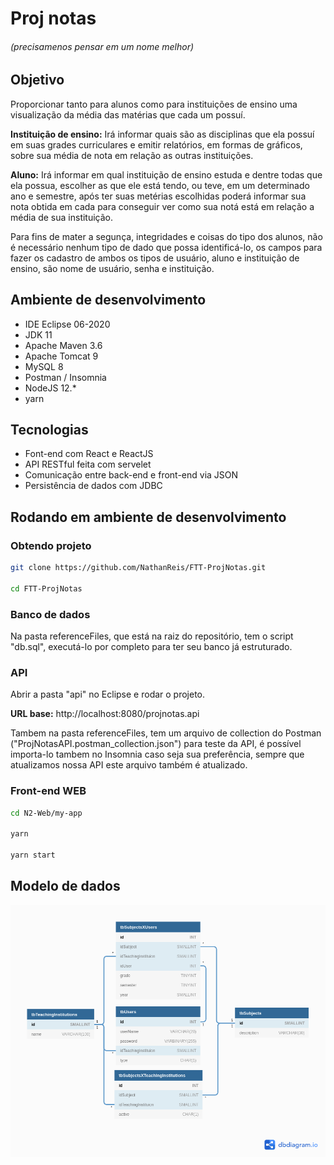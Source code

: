 # Proj notas
###### (precisamenos pensar em um nome melhor)

## Objetivo

Proporcionar tanto para alunos como para instituições de ensino uma visualização da média das matérias que cada um possuí.

**Instituição de ensino:** Irá informar quais são as disciplinas que ela possuí em suas grades curriculares e emitir relatórios, em formas de gráficos, sobre sua média de nota em relação as outras instituições.

**Aluno:** Irá informar em qual instituição de ensino estuda e dentre todas que ela possua, escolher as que ele está tendo, ou teve, em um determinado ano e semestre, após ter suas metérias escolhidas poderá informar sua nota obtida em cada para conseguir ver como sua notá está em relação a média de sua instituição.

Para fins de mater a segunça, integridades e coisas do tipo dos alunos, não é necessário nenhum tipo de dado que possa identificá-lo, os campos para fazer os cadastro de ambos os tipos de usuário, aluno e instituição de ensino, são nome de usuário, senha e instituição.

## Ambiente de desenvolvimento

- IDE Eclipse 06-2020
- JDK 11
- Apache Maven 3.6
- Apache Tomcat 9
- MySQL 8
- Postman / Insomnia
- NodeJS 12.*
- yarn

## Tecnologias

- Font-end com React e ReactJS
- API RESTful feita com servelet
- Comunicação entre back-end e front-end via JSON
- Persistência de dados com JDBC

## Rodando em ambiente de desenvolvimento

### Obtendo projeto

```bash
git clone https://github.com/NathanReis/FTT-ProjNotas.git

cd FTT-ProjNotas
```

### Banco de dados

Na pasta referenceFiles, que está na raiz do repositório, tem o script "db.sql", executá-lo por completo para ter seu banco já estruturado.

### API

Abrir a pasta "api" no Eclipse e rodar o projeto.

**URL base:** http://localhost:8080/projnotas.api

Tambem na pasta referenceFiles, tem um arquivo de collection do Postman ("ProjNotasAPI.postman_collection.json") para teste da API, é possível importa-lo tambem no Insomnia caso seja sua preferência, sempre que atualizamos nossa API este arquivo também é atualizado.

### Front-end WEB

```bash
cd N2-Web/my-app

yarn

yarn start
```

## Modelo de dados

![alt text](referenceFiles/dataModel.png "Data model")